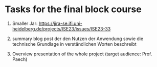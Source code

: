
# Tasks for the final block course


1. Smaller Jar:
https://jira-se.ifi.uni-heidelberg.de/projects/ISE23/issues/ISE23-33

2. summary blog post der den Nutzen der Anwendung sowie die technische Grundlage in verständlichen Worten beschreibt

3. Overview presentation of the whole project (target audience: Prof. Paech)








